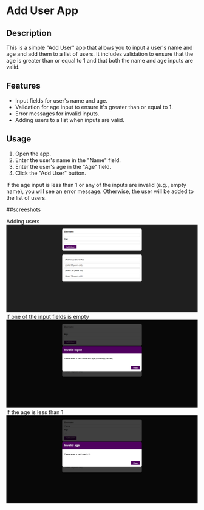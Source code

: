 # Add User App

## Description

This is a simple "Add User" app that allows you to input a user's name and age and add them to a list of users. It includes validation to ensure that the age is greater than or equal to 1 and that both the name and age inputs are valid.

## Features

- Input fields for user's name and age.
- Validation for age input to ensure it's greater than or equal to 1.
- Error messages for invalid inputs.
- Adding users to a list when inputs are valid.

## Usage

1. Open the app.
2. Enter the user's name in the "Name" field.
3. Enter the user's age in the "Age" field.
4. Click the "Add User" button.

If the age input is less than 1 or any of the inputs are invalid (e.g., empty name), you will see an error message. Otherwise, the user will be added to the list of users.

##screeshots

Adding users 
![Screenshot 1](imagesuserapp/users.png)
If one of the input fields is empty
![Screenshot 1](imagesuserapp/inputerror.png)
If the age is less than 1
![Screenshot 1](imagesuserapp/ageerror.png)
